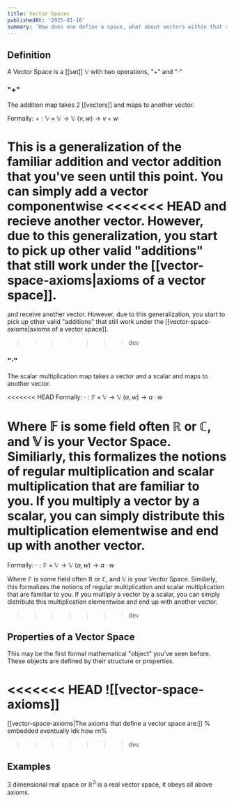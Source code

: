```yaml
---
title: Vector Spaces
publishedAt: '2025-01-16'
summary: 'How does one define a space, what about vectors within that space?'
---
```


## Definition
A Vector Space is a [[set]] $\mathbb{V}$ with two operations, "+" and "·"

### "+"
The addition map takes 2 [[vectors]] and maps to another vector. 

Formally: $+:\mathbb{V} \times \mathbb{V} \rightarrow \mathbb{V}$
          $(v,w) \rightarrow v + w$

This is a generalization of the familiar addition and vector addition that you've seen until this point. You can simply add a vector componentwise
<<<<<<< HEAD
and recieve another vector. However, due to this generalization, you start to pick up other valid "additions" that still work under the [[vector-space-axioms|axioms of a vector space]]. 
=======
and receive another vector. However, due to this generalization, you start to pick up other valid "additions" that still work under the [[vector-space-axioms|axioms of a vector space]]. 
>>>>>>> dev

### "·"
The scalar multiplication map takes a vector and a scalar and maps to another vector.

<<<<<<< HEAD
Formally: $·:\mathbb{F} \times \mathbb{V} \rightarrow \mathbb{V}$
          $(a,w) \rightarrow a · w$

Where $\mathbb{F}$ is some field often $\mathbb{R}$ or $\mathbb{C}$, and $\mathbb{V}$ is your Vector Space.
Similiarly, this formalizes the notions of regular multiplication and scalar multiplication that are familiar to you. If you multiply a vector by a scalar, you can simply distribute this multiplication elementwise and end up with another vector.
=======
Formally: $\cdot:\mathbb{F} \times \mathbb{V} \rightarrow \mathbb{V}$
          $(a,w) \rightarrow a \cdot w$

Where $\mathbb{F}$ is some field often $\mathbb{R}$ or $\mathbb{C}$, and $\mathbb{V}$ is your Vector Space.
Similarly, this formalizes the notions of regular multiplication and scalar multiplication that are familiar to you. If you multiply a vector by a scalar, you can simply distribute this multiplication elementwise and end up with another vector.
>>>>>>> dev

## Properties of a Vector Space
This may be the first formal mathematical "object" you've seen before. These objects are defined by their structure or properties.

<<<<<<< HEAD
![[vector-space-axioms]]
=======
[[vector-space-axioms|The axioms that define a vector space are:]]
% embedded eventually idk how rn%
>>>>>>> dev

## Examples
3 dimensional real space or $\mathbb{R}^3$ is a real vector space, it obeys all above axioms.
